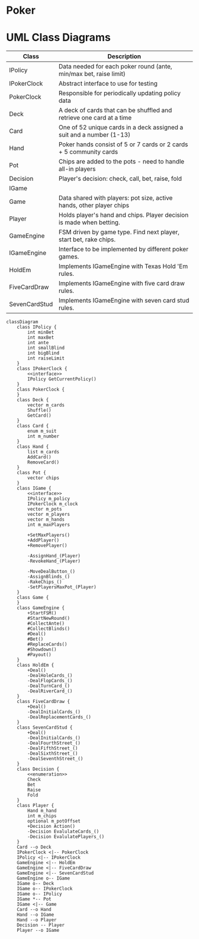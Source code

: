 # Poker

# UML Class Diagrams

| Class         | Description                                                          |
| ------------- | -------------------------------------------------------------------- |
| IPolicy       | Data needed for each poker round (ante, min/max bet, raise limit)    |
| IPokerClock   | Abstract interface to use for testing                                |
| PokerClock    | Responsible for periodically updating policy data                    |
| Deck          | A deck of cards that can be shuffled and retrieve one card at a time |
| Card          | One of 52 unique cards in a deck assigned a suit and a number (1-13) |
| Hand          | Poker hands consist of 5 or 7 cards or 2 cards + 5 community cards   |
| Pot           | Chips are added to the pots - need to handle all-in players          |
| Decision      | Player's decision: check, call, bet, raise, fold                     |
| IGame         |                                                                      |
| Game          | Data shared with players: pot size, active hands, other player chips |
| Player        | Holds player's hand and chips. Player decision is made when betting. |
| GameEngine    | FSM driven by game type. Find next player, start bet, rake chips.    |
| IGameEngine   | Interface to be implemented by different poker games.                |
| HoldEm        | Implements IGameEngine with Texas Hold 'Em rules.                    |
| FiveCardDraw  | Implements IGameEngine with five card draw rules.                    |
| SevenCardStud | Implements IGameEngine with seven card stud rules.                   |

```mermaid
classDiagram
	class IPolicy {
		int minBet
		int maxBet
		int ante
		int smallBlind
		int bigBlind
		int raiseLimit
	}
	class IPokerClock {
		<<interface>>
		IPolicy GetCurrentPolicy()
	}
	class PokerClock {
	}
	class Deck {
		vector m_cards
		Shuffle()
		GetCard()
	}
	class Card {
		enum m_suit
		int m_number
	}
	class Hand {
		list m_cards
		AddCard()
		RemoveCard()
	}
	class Pot {
		vector chips
	}
	class IGame {
		<<interface>>
		IPolicy m_policy
		IPokerClock m_clock
		vector m_pots
		vector m_players
		vector m_hands
		int m_maxPlayers

		+SetMaxPlayers()
		+AddPlayer()
		+RemovePlayer()

		-AssignHand_(Player)
		-RevokeHand_(Player)

		-MoveDealButton_()
		-AssignBlinds_()
		-RakeChips_()
		-SetPlayersMaxPot_(Player)
	}
	class Game {
	}
	class GameEngine {
		+StartFSM()
		#StartNewRound()
		#CollectAnte()
		#CollectBlinds()
		#Deal()
		#Bet()
		#ReplaceCards()
		#Showdown()
		#Payout()
	}
	class HoldEm {
		+Deal()
		-DealHoleCards_()
		-DealFlopCards_()
		-DealTurnCard_()
		-DealRiverCard_()
	}
	class FiveCardDraw {
		+Deal()
		-DealInitialCards_()
		-DealReplacementCards_()
	}
	class SevenCardStud {
		+Deal()
		-DealInitialCards_()
		-DealFourthStreet_()
		-DealFifthStreet_()
		-DealSixthStreet_()
		-DealSeventhStreet_()
	}
	class Decision {
		<<enumeration>>
		Check
		Bet
		Raise
		Fold
	}
	class Player {
		Hand m_hand
		int m_chips
		optional m_potOffset
		+Decision Action()
		-Decision EvalulateCards_()
		-Decision EvalulatePlayers_()
	}
	Card --o Deck
	IPokerClock <|-- PokerClock
	IPolicy <|-- IPokerClock
	GameEngine <|-- HoldEm
	GameEngine <|-- FiveCardDraw
	GameEngine <|-- SevenCardStud
	GameEngine o-- IGame
	IGame o-- Deck
	IGame o-- IPokerClock
	IGame o-- IPolicy
	IGame *-- Pot
	IGame <|-- Game
	Card --o Hand
	Hand --o IGame
	Hand --o Player
	Decision -- Player
	Player --o IGame
```
